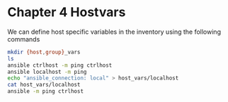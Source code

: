 # Chapter 4 Hostvars

We can define host specific variables in the inventory using the following commands

```bash
mkdir {host,group}_vars
ls
ansible ctrlhost -m ping ctrlhost
ansible localhost -m ping
echo "ansible_connection: local" > host_vars/localhost
cat host_vars/localhost
ansible -m ping ctrlhost
```
